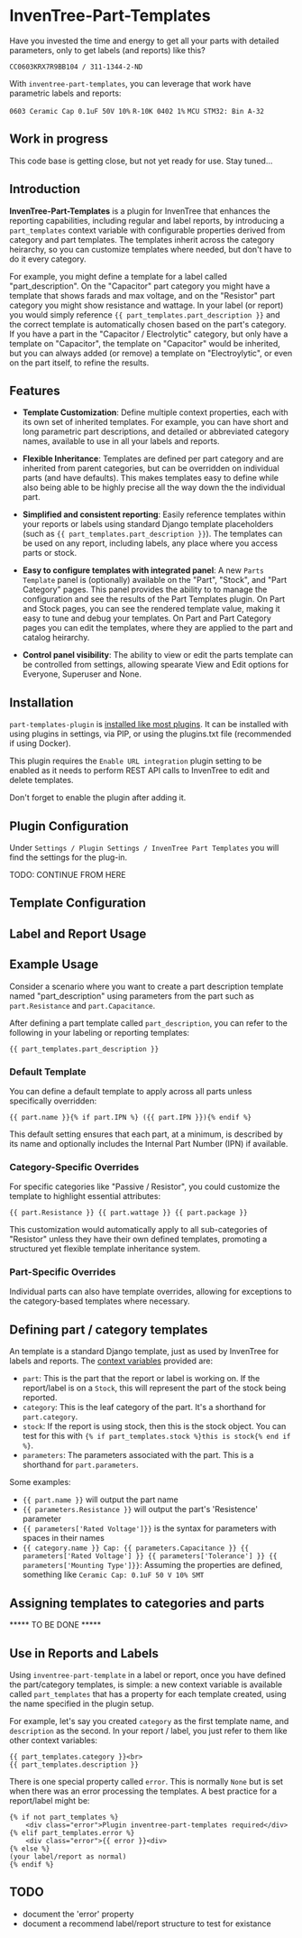 # InvenTree-Part-Templates


Have you invested the time and energy to get all your parts with detailed parameters, only to get
labels (and reports) like this?

`CC0603KRX7R9BB104 / 311-1344-2-ND`

With `inventree-part-templates`, you can leverage that work have parametric labels and reports:

`0603 Ceramic Cap 0.1uF 50V 10%`
`R-10K 0402 1%`
`MCU STM32: Bin A-32`

## Work in progress

This code base is getting close, but not yet ready for use.  Stay tuned...

## Introduction

**InvenTree-Part-Templates** is a plugin for InvenTree that enhances the reporting capabilities,
including regular and label reports, by introducing a `part_templates` context variable with
configurable properties derived from category and part templates.  The templates inherit across
the category heirarchy, so you can customize templates where needed, but don't have to do it every
category.

For example, you might define a template for a label called "part_description".  On the "Capacitor"
part category you might have a template that shows farads and max voltage, and on the "Resistor"
part category you might show resistance and wattage.  In your label (or report) you would simply
reference `{{ part_templates.part_description }}` and the correct template is automatically chosen
based on the part's category.  If you have a part in the "Capacitor / Electrolytic" category, but
only have a template on "Capacitor", the template on "Capacitor" would be inherited, but you can
always added (or remove) a template on "Electroylytic", or even on the part itself, to refine the
results.

## Features

- **Template Customization**: Define multiple context properties, each with its own set of inherited
  templates. For example, you can have short and long parametric part descriptions, and detailed or
  abbreviated category names, available to use in all your labels and reports.
  
- **Flexible Inheritance**: Templates are defined per part category and are inherited from parent
  categories, but can be overridden on individual parts (and have defaults).  This makes templates
  easy to define while also being able to be highly precise all the way down the the individual part.

- **Simplified and consistent reporting**: Easily reference templates within your reports or labels
  using standard Django template placeholders (such as `{{ part_templates.part_description }}`). The
  templates can be used on any report, including labels, any place where you access parts or stock.

- **Easy to configure templates with integrated panel**: A new `Parts Template` panel is (optionally)
  available on the "Part", "Stock", and "Part Category" pages.  This panel provides the ability to
  to manage the configuration and see the results of the Part Templates plugin.  On Part and Stock
  pages, you can see the rendered template value, making it easy to tune and debug your templates.
  On Part and Part Category pages you can edit the templates, where they are applied to the part and
  catalog heirarchy.

- **Control panel visibility**: The ability to view or edit the parts template can be controlled
  from settings, allowing spearate View and Edit options for Everyone, Superuser and None.

## Installation

`part-templates-plugin` is [installed like most
plugins](https://docs.inventree.org/en/latest/extend/plugins/install/).
It can be installed with using plugins in settings, via PIP, or using the plugins.txt file
(recommended if using Docker).  

This plugin requires the `Enable URL integration` plugin setting to be enabled as it needs to
perform REST API calls to InvenTree to edit and delete templates.

Don't forget to enable the plugin after adding it.


## Plugin Configuration

Under `Settings / Plugin Settings / InvenTree Part Templates` you will find the settings for the
plug-in.  

TODO: CONTINUE FROM HERE

## Template Configuration

## Label and Report Usage



## Example Usage

Consider a scenario where you want to create a part description template named "part_description"
using parameters from the part such as `part.Resistance` and `part.Capacitance`.

After defining a part template called `part_description`, you can refer to the following in your labeling or reporting templates:

```django
{{ part_templates.part_description }}
```

### Default Template

You can define a default template to apply across all parts unless specifically overridden:

```django
{{ part.name }}{% if part.IPN %} ({{ part.IPN }}){% endif %}
```

This default setting ensures that each part, at a minimum, is described by its name and optionally
includes the Internal Part Number (IPN) if available.

### Category-Specific Overrides

For specific categories like "Passive / Resistor", you could customize the template to highlight essential attributes:

```django
{{ part.Resistance }} {{ part.wattage }} {{ part.package }}
```

This customization would automatically apply to all sub-categories of "Resistor" unless they have their own defined templates, promoting a structured yet flexible template inheritance system.

### Part-Specific Overrides

Individual parts can also have template overrides, allowing for exceptions to the category-based templates where necessary.

## Defining part / category templates

An template is a standard Django template, just as used by InvenTree for labels and reports.  The
[context variables](https://docs.inventree.org/en/stable/report/context_variables/) provided are:

* `part`: This is the part that the report or label is working on.  If the report/label is on a
  `Stock`, this will represent the part of the stock being reported.
* `category`: This is the leaf category of the part.  It's a shorthand for `part.category`.
* `stock`: If the report is using stock, then this is the stock object.  You can test for this with
  `{% if part_templates.stock %}this is stock{% end if %}`.
* `parameters`: The parameters associated with the part.  This is a shorthand for `part.parameters`.

Some examples:

* `{{ part.name }}` will output the part name
* `{{ parameters.Resistance }}` will output the part's 'Resistence' parameter
* `{{ parameters['Rated Voltage']}}` is the syntax for parameters with spaces in their names
* `{{ category.name }} Cap: {{ parameters.Capacitance }} {{ parameters['Rated Voltage'] }} {{
  parameters['Tolerance'] }} {{ parameters['Mounting Type']}}`: Assuming the properties are defined,
  something like `Ceramic Cap: 0.1uF 50 V 10% SMT`


## Assigning templates to categories and parts

***** TO BE DONE *****

## Use in Reports and Labels

Using `inventree-part-template` in a label or report, once you have defined the part/category templates, is simple: a new
context variable is available called `part_templates` that has a property for each template created, using the name specified
in the plugin setup.  

For example, let's say you created `category` as the first template name, and `description` as the second.  In your report / label, you just refer to them like other context variables:

```django
{{ part_templates.category }}<br>
{{ part_templates.description }}
```

There is one special property called `error`.  This is normally `None` but is set when there was an
error processing the templates.  A best practice for a report/label might be:

```django
{% if not part_templates %}
    <div class="error">Plugin inventree-part-templates required</div>
{% elif part_templates.error %}
    <div class="error">{{ error }}<div>
{% else %}
(your label/report as normal)
{% endif %}
```

## TODO

* document the 'error' property
* document a recommend label/report structure to test for existance